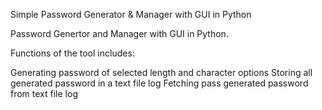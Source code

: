 Simple Password Generator & Manager with GUI in Python

Password Genertor and Manager with GUI in Python.

Functions of the tool includes:

Generating password of selected length and character options Storing all generated password in a text file log Fetching pass generated password from text file log

